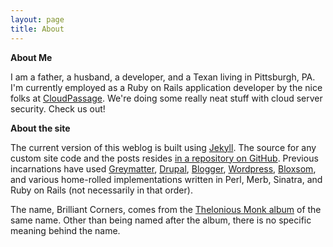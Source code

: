 ```yaml
---
layout: page
title: About
---
```

**About Me**

I am a father, a husband, a developer, and a Texan living in Pittsburgh, PA. I'm currently employed as a Ruby on Rails application developer by the nice folks at [CloudPassage](http://cloudpassage.com/). We're doing some really neat stuff with cloud server security. Check us out!

**About the site**

The current version of this weblog is built using [Jekyll](https://github.com/mojombo/jekyll). The source for any custom site code and the posts resides [in a repository on GitHub](https://github.com/billturner/brilliantcorners.org). Previous incarnations have used [Greymatter](http://en.wikipedia.org/wiki/Greymatter_\(software\)), [Drupal](http://drupal.org/), [Blogger](http://blogger.com/), [Wordpress](http://wordpress.org/), [Bloxsom](http://www.blosxom.com/), and various home-rolled implementations written in Perl, Merb, Sinatra, and Ruby on Rails (not necessarily in that order).

The name, Brilliant Corners, comes from the [Thelonious Monk album](http://www.amazon.com/gp/product/B0012S59ZU?ie=UTF8&tag=billturner&linkCode=as2&camp=1789&creative=390957&creativeASIN=B0012S59ZU "Buy this wonderful album, via Amazon.com") of the same name. Other than being named after the album, there is no specific meaning behind the name.
